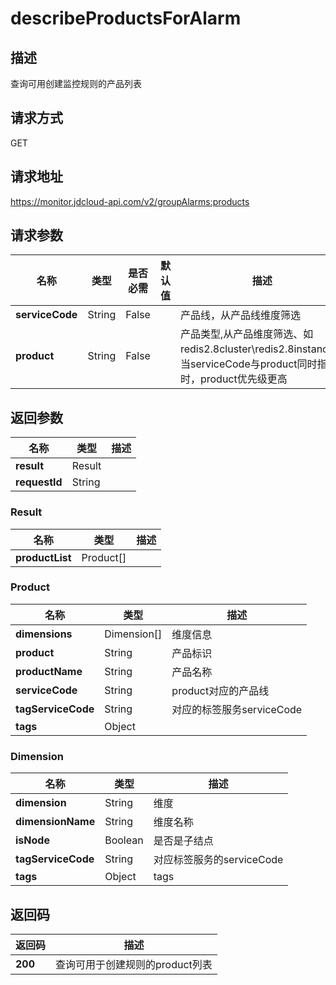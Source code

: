 # describeProductsForAlarm


## 描述
查询可用创建监控规则的产品列表

## 请求方式
GET

## 请求地址
https://monitor.jdcloud-api.com/v2/groupAlarms:products


## 请求参数
|名称|类型|是否必需|默认值|描述|
|---|---|---|---|---|
|**serviceCode**|String|False| |产品线，从产品线维度筛选|
|**product**|String|False| |产品类型,从产品维度筛选、如redis2.8cluster\redis2.8instance。当serviceCode与product同时指定时，product优先级更高|


## 返回参数
|名称|类型|描述|
|---|---|---|
|**result**|Result| |
|**requestId**|String| |

### Result
|名称|类型|描述|
|---|---|---|
|**productList**|Product[]| |
### Product
|名称|类型|描述|
|---|---|---|
|**dimensions**|Dimension[]|维度信息|
|**product**|String|产品标识|
|**productName**|String|产品名称|
|**serviceCode**|String|product对应的产品线|
|**tagServiceCode**|String|对应的标签服务serviceCode|
|**tags**|Object| |
### Dimension
|名称|类型|描述|
|---|---|---|
|**dimension**|String|维度|
|**dimensionName**|String|维度名称|
|**isNode**|Boolean|是否是子结点|
|**tagServiceCode**|String|对应标签服务的serviceCode|
|**tags**|Object|tags|

## 返回码
|返回码|描述|
|---|---|
|**200**|查询可用于创建规则的product列表|


